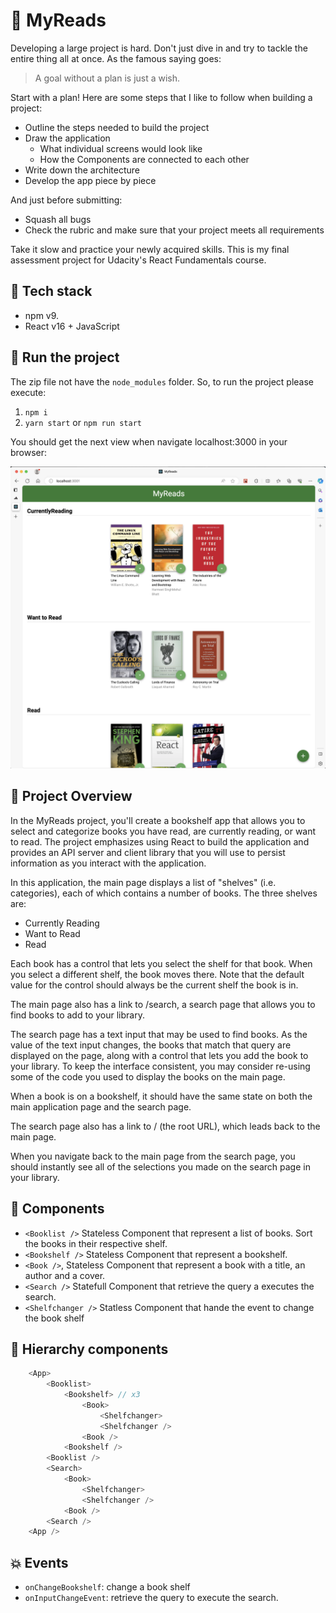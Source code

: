 📓 MyReads
===========================

Developing a large project is hard. Don't just dive in and try to tackle the entire thing all at once. As the famous saying goes:

> A goal without a plan is just a wish.

Start with a plan! Here are some steps that I like to follow when building a project:

- Outline the steps needed to build the project
- Draw the application
  - What individual screens would look like
  - How the Components are connected to each other
- Write down the architecture
- Develop the app piece by piece

And just before submitting:

- Squash all bugs
- Check the rubric and make sure that your project meets all requirements

Take it slow and practice your newly acquired skills. This is my final assessment project for Udacity's React Fundamentals course.

🧰 Tech stack
------------

- npm v9.
- React v16 + JavaScript

🚀 Run the project
------------------

The zip file not have the `node_modules` folder. So, to run the project please execute:

1. `npm i`
2. `yarn start` or `npm run start`

You should get the next view when navigate localhost:3000 in your browser:

![My Reads](assets/01-my-reads.png)

👀 Project Overview
-------------------

In the MyReads project, you'll create a bookshelf app that allows you to select and categorize books you have read, are currently reading, or want to read. The project emphasizes using React to build the application and provides an API server and client library that you will use to persist information as you interact with the application.

In this application, the main page displays a list of "shelves" (i.e. categories), each of which contains a number of books. The three shelves are:

- Currently Reading
- Want to Read
- Read

Each book has a control that lets you select the shelf for that book. When you select a different shelf, the book moves there. Note that the default value for the control should always be the current shelf the book is in.

The main page also has a link to /search, a search page that allows you to find books to add to your library.

The search page has a text input that may be used to find books. As the value of the text input changes, the books that match that query are displayed on the page, along with a control that lets you add the book to your library. To keep the interface consistent, you may consider re-using some of the code you used to display the books on the main page.

When a book is on a bookshelf, it should have the same state on both the main application page and the search page.

The search page also has a link to / (the root URL), which leads back to the main page.

When you navigate back to the main page from the search page, you should instantly see all of the selections you made on the search page in your library.

🧩 Components
-------------

- `<Booklist />` Stateless Component that represent a list of books. Sort the books in their respective shelf.
- `<Bookshelf />` Stateless Component that represent a bookshelf.
- `<Book />`, Stateless Component that represent a book with a title, an author and a cover.
- `<Search />` Statefull Component that retrieve the query a executes the search.
- `<Shelfchanger />` Statless Component that hande the event to change the book shelf

🎋 Hierarchy components
-----------------------

```js
    <App>
        <Booklist>
            <Bookshelf> // x3
                <Book>
                    <Shelfchanger>
                    <Shelfchanger />
                <Book />
            <Bookshelf />
        <Booklist />
        <Search>
            <Book>
                <Shelfchanger>
                <Shelfchanger />
            <Book />
        <Search />
    <App />
```

💥 Events
---------

- `onChangeBookshelf`: change a book shelf
- `onInputChangeEvent`: retrieve the query to execute the search.
